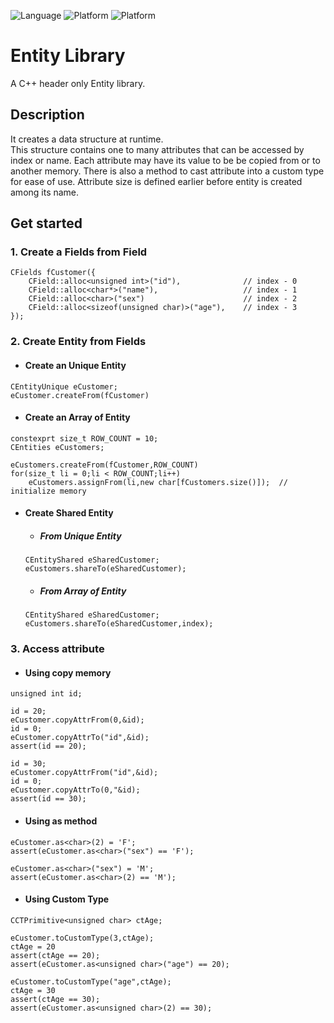 ![Language](https://img.shields.io/badge/language-c++-red.svg)
![Platform](https://img.shields.io/badge/compiler-g++-lightgrey.svg)
![Platform](https://img.shields.io/badge/build-make-yellow.svg)

# Entity Library
A C++ header only Entity library.

## Description
It creates a data structure at runtime.\
This structure contains one to many attributes that can be accessed by index or name.
Each attribute may have its value to be be copied from or to another memory.
There is also a method to cast attribute into a custom type for ease of use.
Attribute size is defined earlier before entity is created among its name.

## Get started
### 1. Create a Fields from Field
```
CFields fCustomer({
    CField::alloc<unsigned int>("id"),              // index - 0
    CField::alloc<char*>("name"),                   // index - 1
    CField::alloc<char>("sex")                      // index - 2
    CField::alloc<sizeof(unsigned char)>("age"),    // index - 3
});
```
### 2. Create Entity from Fields

- #### Create an Unique Entity
```
CEntityUnique eCustomer;
eCustomer.createFrom(fCustomer)
```

- #### Create an Array of Entity 
```
constexprt size_t ROW_COUNT = 10;
CEntities eCustomers;

eCustomers.createFrom(fCustomer,ROW_COUNT)
for(size_t li = 0;li < ROW_COUNT;li++)
    eCustomers.assignFrom(li,new char[fCustomers.size()]);  // initialize memory
```

- #### Create Shared Entity
     - ##### From Unique Entity
     ```
     CEntityShared eSharedCustomer;
     eCustomers.shareTo(eSharedCustomer);
     ```
     - ##### From Array of Entity
     ```
     CEntityShared eSharedCustomer;
     eCustomers.shareTo(eSharedCustomer,index);
     ```


### 3. Access attribute
- #### Using copy memory
```
unsigned int id;

id = 20;
eCustomer.copyAttrFrom(0,&id);
id = 0;
eCustomer.copyAttrTo("id",&id);
assert(id == 20);

id = 30;
eCustomer.copyAttrFrom("id",&id);
id = 0;
eCustomer.copyAttrTo(0,"&id);
assert(id == 30);

```
- #### Using as method 
```
eCustomer.as<char>(2) = 'F';
assert(eCustomer.as<char>("sex") == 'F');

eCustomer.as<char>("sex") = 'M';
assert(eCustomer.as<char>(2) == 'M');

```
- #### Using Custom Type
```
CCTPrimitive<unsigned char> ctAge;

eCustomer.toCustomType(3,ctAge);
ctAge = 20
assert(ctAge == 20);
assert(eCustomer.as<unsigned char>("age") == 20);

eCustomer.toCustomType("age",ctAge);
ctAge = 30
assert(ctAge == 30);
assert(eCustomer.as<unsigned char>(2) == 30);
```
